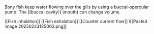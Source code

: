 Bony fish keep water flowing over the gills by using a buccal-opercular pump. The [[buccal cavity]] (mouth) can change volume.

[[Fish inhalation]]
[[Fish exhalation]]
[[Counter current flow]]
![[Pasted image 20250223125003.png]]
